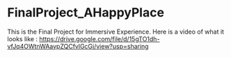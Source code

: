 # FinalProject_AHappyPlace

This is the Final Project for Immersive Experience. 
Here is a video of what it looks like : https://drive.google.com/file/d/15gTO1dh-vfJq4OWtnWAavpZQCfvlGcGi/view?usp=sharing

